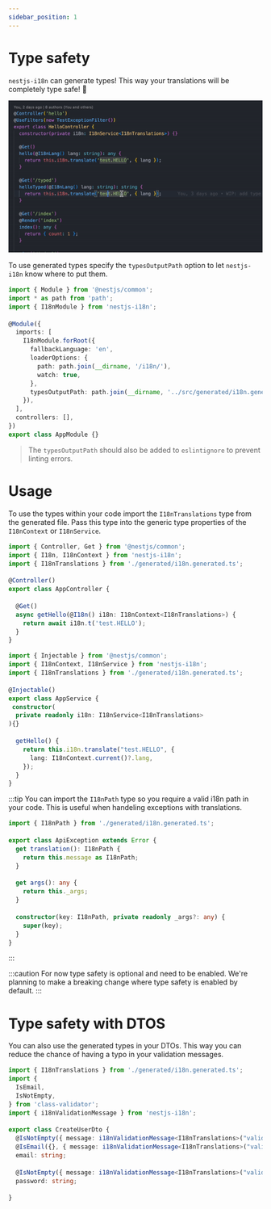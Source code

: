 ```yaml
---
sidebar_position: 1
---
```


# Type safety

`nestjs-i18n` can generate types! This way your translations will be completely type safe! 🎉

![type safety demo](./../../static/img/type-safety.gif)

To use generated types specify the `typesOutputPath` option to let `nestjs-i18n` know where to put them.

```typescript title="src/app.module.ts"
import { Module } from '@nestjs/common';
import * as path from 'path';
import { I18nModule } from 'nestjs-i18n';

@Module({
  imports: [
    I18nModule.forRoot({
      fallbackLanguage: 'en',
      loaderOptions: {
        path: path.join(__dirname, '/i18n/'),
        watch: true,
      },
      typesOutputPath: path.join(__dirname, '../src/generated/i18n.generated.ts'),
    }),
  ],
  controllers: [],
})
export class AppModule {}
```

> The `typesOutputPath` should also be added to `eslintignore` to prevent linting errors.

# Usage

To use the types within your code import the `I18nTranslations` type from the generated file. Pass this type into the generic type properties of the `I18nContext` or `I18nService`.

```typescript title="src/app.controller.ts"
import { Controller, Get } from '@nestjs/common';
import { I18n, I18nContext } from 'nestjs-i18n';
import { I18nTranslations } from './generated/i18n.generated.ts';

@Controller()
export class AppController {

  @Get()
  async getHello(@I18n() i18n: I18nContext<I18nTranslations>) {
    return await i18n.t('test.HELLO');
  }
}
```

```typescript title="src/app.service.ts"
import { Injectable } from '@nestjs/common';
import { I18nContext, I18nService } from 'nestjs-i18n';
import { I18nTranslations } from './generated/i18n.generated.ts';

@Injectable()
export class AppService {
 constructor(
  private readonly i18n: I18nService<I18nTranslations>
){}

  getHello() {
    return this.i18n.translate("test.HELLO", {
      lang: I18nContext.current()?.lang,
    });
  }
}
```


:::tip
You can import the `I18nPath` type so you require a valid i18n path in your code. This is useful when handeling exceptions with translations.

```typescript title="src/app.controller.ts"
import { I18nPath } from './generated/i18n.generated.ts';

export class ApiException extends Error {
  get translation(): I18nPath {
    return this.message as I18nPath;
  }

  get args(): any {
    return this._args;
  }

  constructor(key: I18nPath, private readonly _args?: any) {
    super(key);
  }
}
```
:::

:::caution
For now type safety is optional and need to be enabled. We're planning to make a breaking change where type safety is enabled by default.
:::

# Type safety with DTOS

You can also use the generated types in your DTOs. This way you can reduce the chance of having a typo in your validation messages.

```typescript title="src/create-user.dto.ts"
import { I18nTranslations } from './generated/i18n.generated.ts';
import {
  IsEmail,
  IsNotEmpty,
} from 'class-validator';
import { i18nValidationMessage } from 'nestjs-i18n';

export class CreateUserDto {
  @IsNotEmpty({ message: i18nValidationMessage<I18nTranslations>("validation.isNotEmpty")})
  @IsEmail({}, { message: i18nValidationMessage<I18nTranslations>("validation.isEmail")})
  email: string;

  @IsNotEmpty({ message: i18nValidationMessage<I18nTranslations>("validation.isNotEmpty")})
  password: string;

}

```
